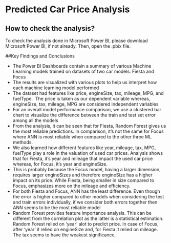 
# Predicted Car Price Analysis

## How to check the analysis?

To check the analysis done in Microsoft Power BI, please download Microsoft Power BI, if not already. Then, open the .pbix file.

##Key Findings and Conclusions

* The Power BI Dashboards contain a summary of various Machine Learning models trained on datasets of two car models: Fiesta and Focus
*  The results are visualized with various plots to help us interpret how each machine learning model performed
*  The dataset had features like price, engineSize, tax, mileage, MPG, and fuelType.  The price is taken as our dependent variable whereas, engineSize, tax, mileage, MPG are considered independent variables
*  For an overall model performance comparison, we use a clustered bar chart to visualize the difference between the train and test set error among all the models
*  From the analysis, it can be seen that for Fiesta, Random Forest gives us the most reliable predictions. In comparison, it’s not the same for Focus where ANN is most reliable when compared to the other three ML methods.
*  We also learned how different features like year, mileage, tax, MPG, fuelType play a role in the valuation of used car prices. Analysis shows that for Fiesta, it’s year and mileage that impact the used car price whereas, for Focus, it’s year and engineSize.
*  This is probably because the Focus model, having a larger dimension, requires larger engineSizes and therefore engineSize has a higher impact on its price. While Fiesta, being smaller in size compared to Focus, emphasizes more on the mileage and efficiency. 
*  For both Fiesta and Focus, ANN has the least difference. Even though the error is higher compared to other models when considering the test and train errors individually, if we consider both errors together then ANN seems to be the most reliable model
*  Random Forest provides feature importance analysis. This can be different from the correlation plot as the latter is a statistical estimation. Random Forest relied on ‘year’ alot to predict price. In case of Focus, after ‘year’ it relied on engineSize and, for Fiesta it relied on mileage. The tax seems to have the weakest significance. 
